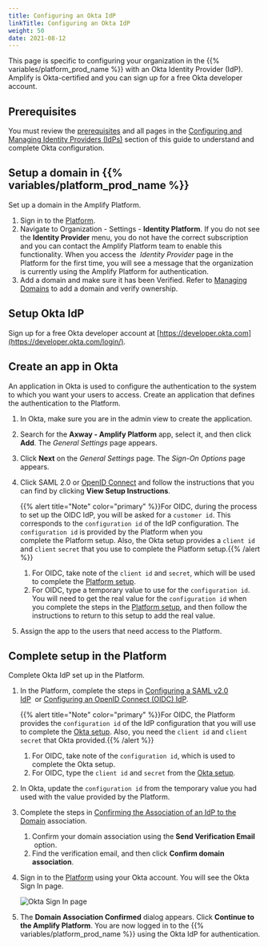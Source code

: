 ```yaml
---
title: Configuring an Okta IdP
linkTitle: Configuring an Okta IdP
weight: 50
date: 2021-08-12
---
```


This page is specific to configuring your organization in the {{% variables/platform_prod_name %}} with an Okta Identity Provider (IdP). Amplify is Okta-certified and you can sign up for a free Okta developer account.

## Prerequisites

You must review the [prerequisites](/docs/management_guide/configuring_and_managing_identity_providers/getting_started_with_identity_providers/#prerequisites) and all pages in the [Configuring and Managing Identity Providers (IdPs)](/docs/management_guide/configuring_and_managing_identity_providers/) section of this guide to understand and complete Okta configuration.

## Setup a domain in {{% variables/platform_prod_name %}}

Set up a domain in the Amplify Platform.

1. Sign in to the [Platform](https://platform.axway.com/).
2. Navigate to Organization - Settings - **Identity Platform**. If you do not see the **Identity Provider** menu, you do not have the correct subscription and you can contact the Amplify Platform team to enable this functionality. When you access the  *Identity Provider* page in the Platform for the first time, you will see a message that the organization is currently using the Amplify Platform for authentication.
3. Add a domain and make sure it has been Verified. Refer to [Managing Domains](/docs/management_guide/configuring_and_managing_identity_providers/managing_domains/) to add a domain and verify ownership.

## Setup Okta IdP

Sign up for a free Okta developer account at [https://developer.okta.com](https://developer.okta.com/login/).

## Create an app in Okta

An application in Okta is used to configure the authentication to the system to which you want your users to access. Create an application that defines the authentication to the Platform.

1. In Okta, make sure you are in the admin view to create the application.
2. Search for the **Axway - Amplify Platform** app, select it, and then click **Add**. The *General Settings* page appears.
3. Click **Next** on the *General Settings* page. The *Sign-On Options* page appears.
4. Click SAML 2.0 or [OpenID Connect](https://devblog.axway.com/apis/understand-your-api-security-need-oauth-or-openid-connect/) and follow the instructions that you can find by clicking **View Setup Instructions**.

    {{% alert title="Note" color="primary" %}}For OIDC, during the process to set up the OIDC IdP, you will be asked for a `customer id`. This corresponds to the `configuration id` of the IdP configuration. The `configuration id` is provided by the Platform when you complete the Platform setup. Also, the Okta setup provides a `client id` and `client` `secret` that you use to complete the Platform setup.{{% /alert %}}

    1. For OIDC, take note of the `client id` and `secret`, which will be used to complete the [Platform setup](#complete-setup-in-the-platform).
    2. For OIDC, type a temporary value to use for the `configuration id`. You will need to get the real value for the `configuration id` when you complete the steps in the [Platform setup](#complete-setup-in-the-platform), and then follow the instructions to return to this setup to add the real value.

5. Assign the app to the users that need access to the Platform.

## Complete setup in the Platform

Complete Okta IdP set up in the Platform.

1. In the Platform, complete the steps in [Configuring a SAML v2.0 IdP](/docs/management_guide/configuring_and_managing_identity_providers/managing_identity_provider_configuration/configuring_a_saml_v2.0_idp/)  or [Configuring an OpenID Connect (OIDC) IdP](/docs/management_guide/configuring_and_managing_identity_providers/managing_identity_provider_configuration/configuring_an_openid_connect_idp/).

    {{% alert title="Note" color="primary" %}}For OIDC, the Platform provides the `configuration id` of the IdP configuration that you will use to complete the [Okta setup](#create-an-app-in-okta). Also, you need the `client id` and `client secret` that Okta provided.{{% /alert %}}

    1. For OIDC, take note of the `configuration id`, which is used to complete the Okta setup.
    2. For OIDC, type the `client id` and `secret` from the [Okta setup](#create-an-app-in-okta).
2. In Okta, update the `configuration id` from the temporary value you had used with the value provided by the Platform.
3. Complete the steps in [Confirming the Association of an IdP to the Domain](/docs/management_guide/configuring_and_managing_identity_providers/enabling_identity_provider_configuration/confirming_the_association_of_an_idp_to_the_domain/) association.
    1. Confirm your domain association using the **Send Verification Email**  option.
    2. Find the verification email, and then click **Confirm domain association**.
4. Sign in to the [Platform](https://platform.axway.com/) using your Okta account. You will see the Okta Sign In page.

    ![Okta Sign In page](/Images/okta_sign_in.png)
5. The **Domain Association Confirmed** dialog appears. Click **Continue to the Amplify Platform**.
    You are now logged in to the {{% variables/platform_prod_name %}} using the Okta IdP for authentication.
